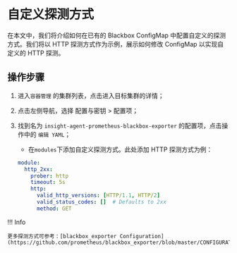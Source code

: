 # 自定义探测方式

在本文中，我们将介绍如何在已有的 Blackbox ConfigMap 中配置自定义的探测方式。我们将以 HTTP 探测方式作为示例，展示如何修改 ConfigMap 以实现自定义的 HTTP 探测。

## 操作步骤

1. 进入`容器管理` 的集群列表，点击进入目标集群的详情；
2. 点击左侧导航，选择 配置与密钥 > 配置项；
3. 找到名为 `insight-agent-prometheus-blackbox-exporter` 的配置项，点击操作中的 `编辑 YAML`；
   - 在`modules`下添加自定义探测方式。此处添加 HTTP 探测方式为例：

    ```yaml
    module:
      http_2xx:
        prober: http
        timeout: 5s
        http:
          valid_http_versions: [HTTP/1.1, HTTP/2]
          valid_status_codes: []  # Defaults to 2xx
          method: GET
    ```

!!! Info

    更多探测方式可参考：[blackbox_exporter Configuration](https://github.com/prometheus/blackbox_exporter/blob/master/CONFIGURATION.md)
